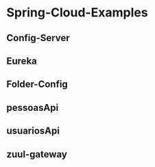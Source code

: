 # Spring-Cloud-Examples

## Config-Server

## Eureka

## Folder-Config


## pessoasApi


## usuariosApi


## zuul-gateway




